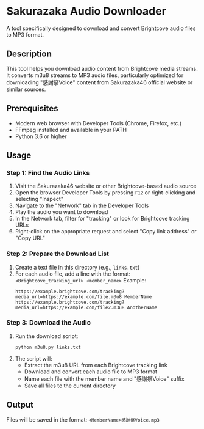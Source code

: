 # Sakurazaka Audio Downloader

A tool specifically designed to download and convert Brightcove audio files to MP3 format.

## Description

This tool helps you download audio content from Brightcove media streams. It converts m3u8 streams to MP3 audio files, particularly optimized for downloading "感謝祭Voice" content from Sakurazaka46 official website or similar sources.

## Prerequisites

- Modern web browser with Developer Tools (Chrome, Firefox, etc.)
- FFmpeg installed and available in your PATH
- Python 3.6 or higher

## Usage

### Step 1: Find the Audio Links

1. Visit the Sakurazaka46 website or other Brightcove-based audio source
2. Open the browser Developer Tools by pressing `F12` or right-clicking and selecting "Inspect"
3. Navigate to the "Network" tab in the Developer Tools
4. Play the audio you want to download
5. In the Network tab, filter for "tracking" or look for Brightcove tracking URLs
6. Right-click on the appropriate request and select "Copy link address" or "Copy URL"

### Step 2: Prepare the Download List

1. Create a text file in this directory (e.g., `links.txt`)
2. For each audio file, add a line with the format: `<Brightcove_tracking_url> <member_name>`
   Example:
   ```
   https://example.brightcove.com/tracking?media_url=https://example.com/file.m3u8 MemberName
   https://example.brightcove.com/tracking?media_url=https://example.com/file2.m3u8 AnotherName
   ```

### Step 3: Download the Audio

1. Run the download script:
   ```
   python m3u8.py links.txt
   ```
2. The script will:
   - Extract the m3u8 URL from each Brightcove tracking link
   - Download and convert each audio file to MP3 format
   - Name each file with the member name and "感謝祭Voice" suffix
   - Save all files to the current directory

## Output

Files will be saved in the format: `<MemberName>感謝祭Voice.mp3`

